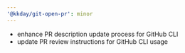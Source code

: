 ```yaml
---
'@kkday/git-open-pr': minor
---
```


- enhance PR description update process for GitHub CLI
- update PR review instructions for GitHub CLI usage

